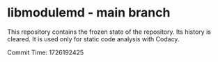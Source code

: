 # libmodulemd - main branch

This repository contains the frozen state of the repository.
Its history is cleared. It is used only for static code
analysis with Codacy.

Commit Time: 1726192425